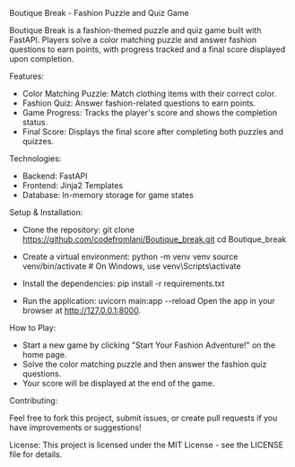 Boutique Break - Fashion Puzzle and Quiz Game

Boutique Break is a fashion-themed puzzle and quiz game built with FastAPI. Players solve a color matching puzzle and answer fashion questions to earn points, with progress tracked and a final score displayed upon completion.

Features:

- Color Matching Puzzle: Match clothing items with their correct color.
- Fashion Quiz: Answer fashion-related questions to earn points.
- Game Progress: Tracks the player's score and shows the completion status.
- Final Score: Displays the final score after completing both puzzles and quizzes.

Technologies:

- Backend: FastAPI
- Frontend: Jinja2 Templates
- Database: In-memory storage for game states

Setup & Installation:

- Clone the repository: 
git clone https://github.com/codefromlani/Boutique_break.git
cd Boutique_break

- Create a virtual environment:
python -m venv venv
source venv/bin/activate  # On Windows, use venv\Scripts\activate

- Install the dependencies:
pip install -r requirements.txt

- Run the application:
uvicorn main:app --reload
Open the app in your browser at http://127.0.0.1:8000.

How to Play:

- Start a new game by clicking "Start Your Fashion Adventure!" on the home page.
- Solve the color matching puzzle and then answer the fashion quiz questions.
- Your score will be displayed at the end of the game.

Contributing:

Feel free to fork this project, submit issues, or create pull requests if you have improvements or suggestions!

License:
This project is licensed under the MIT License - see the LICENSE file for details.